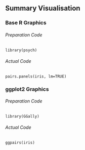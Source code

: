 ## Summary Visualisation
### Base R Graphics
###### Preparation Code
```
library(psych)
```
###### Actual Code
```
pairs.panels(iris, lm=TRUE)
```
### ggplot2 Graphics
###### Preparation Code
```
library(GGally)
```
###### Actual Code
```
ggpairs(iris)
```
